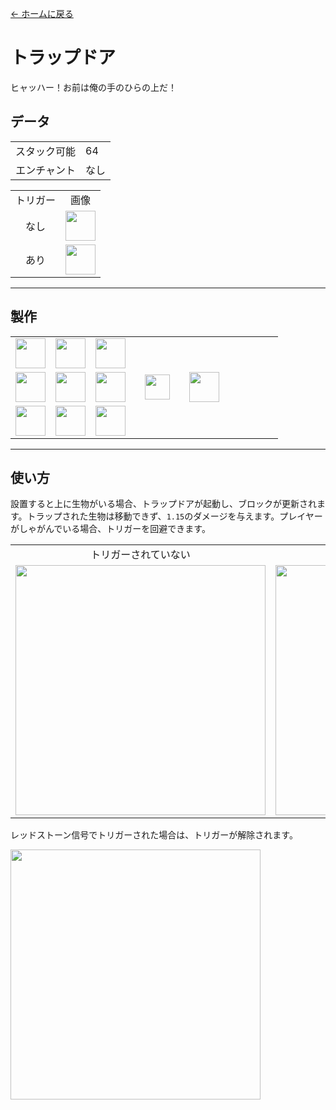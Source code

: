 [← ホームに戻る](../)
# トラップドア
ヒャッハー！お前は俺の手のひらの上だ！

## データ
<table>
    <tr><td align="end">スタック可能</td><td>64</td></tr>
    <tr><td align="end">エンチャント</td><td>なし</td></tr>
</table>
<table>
    <tr><td align="center">トリガー</td><td align="center">画像</td></tr>
    <tr><td align="center">なし</td><td><img src="https://i.imgur.com/3P6VTYv.png" height="48"/></td></tr>
    <tr><td align="center">あり</td><td><img src="https://i.imgur.com/hXcd2KD.png" height="48"/></td></tr>
</table>

---

## 製作
<table>
    <tr><td><img src="https://i.imgur.com/uxZobHj.png" width="48"/></td><td><img src="https://i.imgur.com/GY2tLt9.png" width="48"/></td><td><img src="https://i.imgur.com/uxZobHj.png" width="48"/></td><td colspan="3"></td></tr>
    <tr><td><img src="https://i.imgur.com/8CTkfhE.png" width="48"/></td><td><img src="https://i.imgur.com/LwYmaqL.png" width="48"/></td><td><img src="https://i.imgur.com/8CTkfhE.png" width="48"/></td><td width="70" align="center"><img src="https://i.imgur.com/VE0KqIE.png" width="40"/></td><td><img src="https://i.imgur.com/3P6VTYv.png" width="48"/></td><td width="70"></td></tr>
    <tr><td><img src="https://i.imgur.com/8CTkfhE.png" width="48"/></td><td><img src="https://i.imgur.com/8CTkfhE.png" width="48"/></td><td><img src="https://i.imgur.com/8CTkfhE.png" width="48"/></td><td colspan="3"></td></tr>
</table>

---

## 使い方
設置すると上に生物がいる場合、トラップドアが起動し、ブロックが更新されます。トラップされた生物は移動できず、`1.15`のダメージを与えます。プレイヤーがしゃがんでいる場合、トリガーを回避できます。  

<table>
    <tr><td align="center">トリガーされていない</td><td align="center">トリガーされた</td></tr>
    <tr><td><img src="https://i.imgur.com/wqueV6q.png" width="400"/></td><td><img src="https://i.imgur.com/hj7Qoi6.png" width="400"/></td></tr>
</table>

レッドストーン信号でトリガーされた場合は、トリガーが解除されます。  

<img src="https://i.imgur.com/5g0j0zo.png" width="400"/>